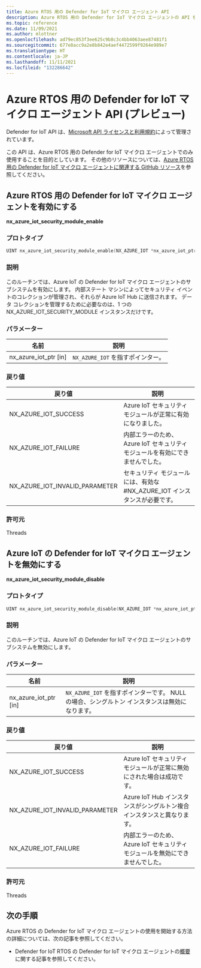 ```yaml
---
title: Azure RTOS 用の Defender for IoT マイクロ エージェント API
description: Azure RTOS 用の Defender for IoT マイクロ エージェントの API を参照します。
ms.topic: reference
ms.date: 11/09/2021
ms.author: mlottner
ms.openlocfilehash: ad79ec853f3ee625c9b8c3c4bb4063aee87481f1
ms.sourcegitcommit: 677e8acc9a2e8b842e4aef4472599f9264e989e7
ms.translationtype: HT
ms.contentlocale: ja-JP
ms.lasthandoff: 11/11/2021
ms.locfileid: "132286642"
---
```

# <a name="defender-iot-micro-agent-for-azure-rtos-api-preview"></a>Azure RTOS 用の Defender for IoT マイクロ エージェント API (プレビュー)

Defender for IoT API は、[Microsoft API ライセンスと利用規約](/legal/microsoft-apis/terms-of-use)によって管理されています。

この API は、Azure RTOS 用の Defender for IoT マイクロ エージェントでのみ使用することを目的としています。 その他のリソースについては、[Azure RTOS 用の Defender for IoT マイクロ エージェントに関連する GitHub リソース](https://github.com/azure-rtos/azure-iot-preview/releases)を参照してください。

## <a name="enable-defender-iot-micro-agent-for-azure-rtos"></a>Azure RTOS 用の Defender for IoT マイクロ エージェントを有効にする

**nx_azure_iot_security_module_enable**

### <a name="prototype"></a>プロトタイプ

```c
UINT nx_azure_iot_security_module_enable(NX_AZURE_IOT *nx_azure_iot_ptr);
```

### <a name="description"></a>説明

このルーチンでは、Azure IoT の Defender for IoT マイクロ エージェントのサブシステムを有効にします。 内部ステート マシンによってセキュリティ イベントのコレクションが管理され、それらが Azure IoT Hub に送信されます。 データ コレクションを管理するために必要なのは、1 つの NX_AZURE_IOT_SECURITY_MODULE インスタンスだけです。

### <a name="parameters"></a>パラメーター

| 名前 | 説明 |
|---------|---------|
| nx_azure_iot_ptr  [in]    | `NX_AZURE_IOT` を指すポインター。  |

### <a name="return-values"></a>戻り値

|戻り値  |説明 |
|---------|---------|
|NX_AZURE_IOT_SUCCESS|   Azure IoT セキュリティ モジュールが正常に有効になりました。     |
|NX_AZURE_IOT_FAILURE   |  内部エラーのため、Azure IoT セキュリティ モジュールを有効にできませんでした。    |
|NX_AZURE_IOT_INVALID_PARAMETER   |  セキュリティ モジュールには、有効な #NX_AZURE_IOT インスタンスが必要です。      |

### <a name="allowed-from"></a>許可元

Threads

## <a name="disable-azure-iot-defender-iot-micro-agent"></a>Azure IoT の Defender for IoT マイクロ エージェントを無効にする

**nx_azure_iot_security_module_disable**

### <a name="prototype"></a>プロトタイプ

```c
UINT nx_azure_iot_security_module_disable(NX_AZURE_IOT *nx_azure_iot_ptr);
```

### <a name="description"></a>説明

このルーチンでは、Azure IoT の Defender for IoT マイクロ エージェントのサブシステムを無効にします。

### <a name="parameters"></a>パラメーター

| 名前 | 説明 |
|---------|---------|
| nx_azure_iot_ptr  [in]    | `NX_AZURE_IOT` を指すポインターです。 NULL の場合、シングルトン インスタンスは無効になります。 |

### <a name="return-values"></a>戻り値

|戻り値  |説明 |
|---------|---------|
|NX_AZURE_IOT_SUCCESS     |   Azure IoT セキュリティ モジュールが正常に無効にされた場合は成功です。      |
|NX_AZURE_IOT_INVALID_PARAMETER   |  Azure IoT Hub インスタンスがシングルトン複合インスタンスと異なります。       |
|NX_AZURE_IOT_FAILURE    |  内部エラーのため、Azure IoT セキュリティ モジュールを無効にできませんでした。       |

### <a name="allowed-from"></a>許可元

Threads

## <a name="next-steps"></a>次の手順

Azure RTOS の Defender for IoT マイクロ エージェントの使用を開始する方法の詳細については、次の記事を参照してください。

- Defender for IoT RTOS の Defender for IoT マイクロ エージェントの[概要](iot-security-azure-rtos.md)に関する記事を参照してください。
